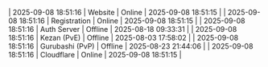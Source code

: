 | 2025-09-08 18:51:16 | Website | Online | 2025-09-08 18:51:15 |
| 2025-09-08 18:51:16 | Registration | Online | 2025-09-08 18:51:15 |
| 2025-09-08 18:51:16 | Auth Server | Offline | 2025-08-18 09:33:31 |
| 2025-09-08 18:51:16 | Kezan (PvE) | Offline | 2025-08-03 17:58:02 |
| 2025-09-08 18:51:16 | Gurubashi (PvP) | Offline | 2025-08-23 21:44:06 |
| 2025-09-08 18:51:16 | Cloudflare | Online | 2025-09-08 18:51:15 |
